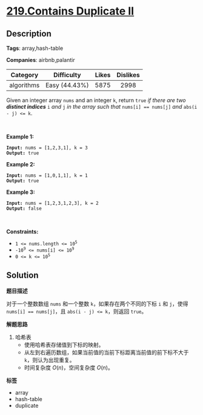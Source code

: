 # [219.Contains Duplicate II](https://leetcode.com/problems/contains-duplicate-ii/description/)

## Description

**Tags**: array,hash-table

**Companies**: airbnb,palantir

|  Category  |  Difficulty   | Likes | Dislikes |
| :--------: | :-----------: | :---: | :------: |
| algorithms | Easy (44.43%) | 5875  |   2998   |

<p>Given an integer array <code>nums</code> and an integer <code>k</code>, return <code>true</code> <em>if there are two <strong>distinct indices</strong> </em><code>i</code><em> and </em><code>j</code><em> in the array such that </em><code>nums[i] == nums[j]</code><em> and </em><code>abs(i - j) &lt;= k</code>.</p>
<p>&nbsp;</p>
<p><strong class="example">Example 1:</strong></p>
<pre><code><strong>Input:</strong> nums = [1,2,3,1], k = 3
<strong>Output:</strong> true</code></pre>
<p><strong class="example">Example 2:</strong></p>
<pre><code><strong>Input:</strong> nums = [1,0,1,1], k = 1
<strong>Output:</strong> true</code></pre>
<p><strong class="example">Example 3:</strong></p>
<pre><code><strong>Input:</strong> nums = [1,2,3,1,2,3], k = 2
<strong>Output:</strong> false</code></pre>
<p>&nbsp;</p>
<p><strong>Constraints:</strong></p>
<ul>
  <li><code>1 &lt;= nums.length &lt;= 10<sup>5</sup></code></li>
  <li><code>-10<sup>9</sup> &lt;= nums[i] &lt;= 10<sup>9</sup></code></li>
  <li><code>0 &lt;= k &lt;= 10<sup>5</sup></code></li>
</ul>

## Solution

**题目描述**

对于一个整数数组 `nums` 和一个整数 `k`，如果存在两个不同的下标 `i` 和 `j`，使得 `nums[i] == nums[j]`，且 `abs(i - j) <= k`，则返回 `true`。

**解题思路**

1. 哈希表
   - 使用哈希表存储值到下标的映射。
   - 从左到右遍历数组，如果当前值的当前下标距离当前值的前下标不大于 `k`，则认为出现重复。
   - 时间复杂度 $O(n)$，空间复杂度 $O(n)$。

**标签**

- array
- hash-table
- duplicate
